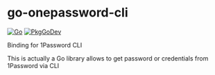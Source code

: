 # go-onepassword-cli

[![Go](https://github.com/teran/go-onepassword-cli/actions/workflows/go.yml/badge.svg)](https://github.com/teran/go-onepassword-cli/actions/workflows/go.yml)
[![PkgGoDev](https://pkg.go.dev/badge/github.com/teran/go-onepassword-cli)](https://pkg.go.dev/github.com/teran/go-onepassword-cli)

Binding for 1Password CLI

This is actually a Go library allows to get password or credentials from
1Password via CLI

